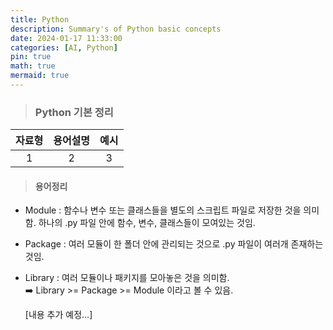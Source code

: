 ```yaml
---
title: Python
description: Summary's of Python basic concepts
date: 2024-01-17 11:33:00
categories: [AI, Python]
pin: true
math: true
mermaid: true
---
```

> ### Python 기본 정리

| 자료형 | 용어설명 | 예시  |
| :----: | :------: | :---: |
|   1    |    2     |   3   |





> #### 용어정리
- Module : 함수나 변수 또는 클래스들을 별도의 스크립트 파일로 저장한 것을 의미함. 하나의 .py 파일 안에 함수, 변수, 클래스들이 모여있는 것임.
- Package :  여러 모듈이 한 폴더 안에 관리되는 것으로 .py 파일이 여러개 존재하는 것임.
- Library : 여러 모듈이나 패키지를 모아놓은 것을 의미함.   
  ➡️   Library >= Package >= Module 이라고 볼 수 있음.


  [내용 추가 예정...]